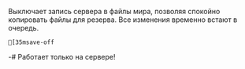 Выключает запись сервера в файлы мира, позволяя спокойно копировать файлы для резерва. Все изменения временно встают в очередь.
```ansi
[35msave-off
```
-# Работает только на сервере!